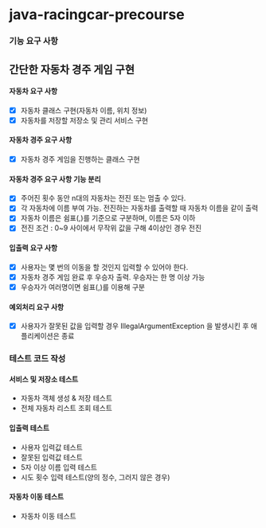 # java-racingcar-precourse

### 기능 요구 사항

## 간단한 자동차 경주 게임 구현

#### 자동차 요구 사항

-[X] 자동차 클래스 구현(자동차 이름, 위치 정보)
-[X] 자동차를 저장할 저장소 및 관리 서비스 구현

#### 자동차 경주 요구 사항

-[X] 자동차 경주 게임을 진행하는 클래스 구현

#### 자동차 경주 요구 사항 기능 분리

-[X] 주어진 횟수 동안 n대의 자동차는 전진 또는 멈출 수 있다.
-[X] 각 자동차에 이름 부여 가능. 전진하는 자동차를 출력할 때 자동차 이름을 같이 출력
-[X] 자동차 이름은 쉼표(,)를 기준으로 구분하며, 이름은 5자 이하
-[X] 전진 조건 : 0~9 사이에서 무작위 값을 구해 4이상인 경우 전진

#### 입출력 요구 사항

-[X] 사용자는 몇 번의 이동을 할 것인지 입력할 수 있어야 한다.
-[X] 자동차 경주 게임 완료 후 우승자 출력. 우승자는 한 명 이상 가능
-[X] 우승자가 여러명이면 쉼표(,)를 이용해 구분

#### 예외처리 요구 사항

- [X] 사용자가 잘못된 값을 입력할 경우 IllegalArgumentException 을 발생시킨 후 애플리케이션은 종료

### 테스트 코드 작성

#### 서비스 및 저장소 테스트

- 자동차 객체 생성 & 저장 테스트
- 전체 자동차 리스트 조회 테스트

#### 입출력 테스트

- 사용자 입력값 테스트
- 잘못된 입력값 테스트
- 5자 이상 이름 입력 테스트
- 시도 횟수 입력 테스트(양의 정수, 그러지 않은 경우)

#### 자동차 이동 테스트

- 자동차 이동 테스트